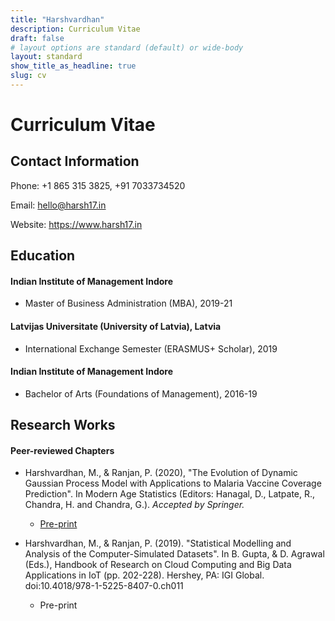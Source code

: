 ```yaml
---
title: "Harshvardhan"
description: Curriculum Vitae
draft: false
# layout options are standard (default) or wide-body
layout: standard
show_title_as_headline: true
slug: cv
---
```


# Curriculum Vitae

## Contact Information

Phone: +1 865 315 3825, +91 7033734520

Email: [hello\@harsh17.in](mailto:hello@harsh17.in)

Website: <https://www.harsh17.in>

## Education

#### Indian Institute of Management Indore

-   Master of Business Administration (MBA), 2019-21

#### Latvijas Universitate (University of Latvia), Latvia

-   International Exchange Semester (ERASMUS+ Scholar), 2019

#### Indian Institute of Management Indore

-   Bachelor of Arts (Foundations of Management), 2016-19

## Research Works

#### Peer-reviewed Chapters

-   Harshvardhan, M., & Ranjan, P. (2020), "The Evolution of Dynamic Gaussian Process Model with Applications to Malaria Vaccine Coverage Prediction". In Modern Age Statistics (Editors: Hanagal, D., Latpate, R., Chandra, H. and Chandra, G.). *Accepted by Springer.*

    -   [Pre-print](/malaria-vaccine-coverage/)

-   Harshvardhan, M., & Ranjan, P. (2019). "Statistical Modelling and Analysis of the Computer-Simulated
    Datasets". In B. Gupta, & D. Agrawal (Eds.), Handbook of Research on Cloud Computing and Big Data
    Applications in IoT (pp. 202-228). Hershey, PA: IGI Global. doi:10.4018/978-1-5225-8407-0.ch011

    -   Pre-print

